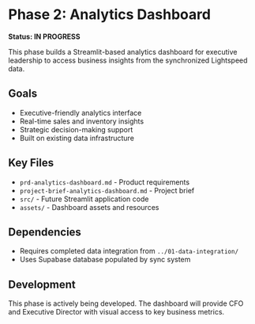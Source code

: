 # Phase 2: Analytics Dashboard

**Status: IN PROGRESS**

This phase builds a Streamlit-based analytics dashboard for executive leadership to access business insights from the synchronized Lightspeed data.

## Goals
- Executive-friendly analytics interface
- Real-time sales and inventory insights
- Strategic decision-making support
- Built on existing data infrastructure

## Key Files
- `prd-analytics-dashboard.md` - Product requirements
- `project-brief-analytics-dashboard.md` - Project brief
- `src/` - Future Streamlit application code
- `assets/` - Dashboard assets and resources

## Dependencies
- Requires completed data integration from `../01-data-integration/`
- Uses Supabase database populated by sync system

## Development
This phase is actively being developed. The dashboard will provide CFO and Executive Director with visual access to key business metrics.